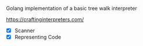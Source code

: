 Golang implementation of a basic tree walk interpreter

https://craftinginterpreters.com/

- [x] Scanner
- [x] Representing Code